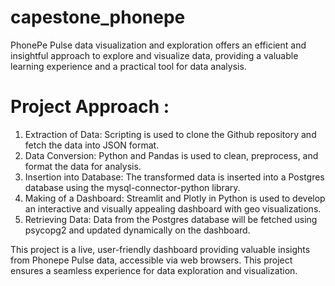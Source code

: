 # capestone_phonepe
PhonePe Pulse data visualization and exploration offers an efficient and insightful approach to explore and visualize data, providing a valuable learning experience and a practical tool for data analysis.

# Project Approach : 
1) Extraction of Data: Scripting is used to clone the Github repository and fetch the data into JSON format.
2) Data Conversion: Python and Pandas is used to clean, preprocess, and format the data for analysis.
3) Insertion into Database: The transformed data is inserted into a Postgres database using the mysql-connector-python library.
4) Making of a Dashboard: Streamlit and Plotly in Python is used to develop an interactive and visually appealing dashboard with geo visualizations.
5) Retrieving Data: Data from the Postgres database will be fetched using psycopg2 and updated dynamically on the dashboard.

This project is a live, user-friendly dashboard providing valuable insights from Phonepe Pulse data, accessible via web browsers. This project ensures a seamless experience for data exploration and visualization.
